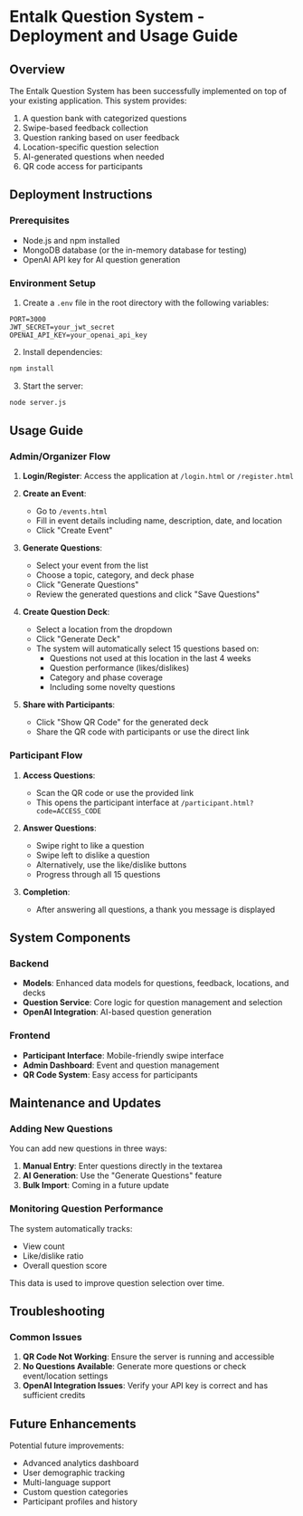 # Entalk Question System - Deployment and Usage Guide

## Overview

The Entalk Question System has been successfully implemented on top of your existing application. This system provides:

1. A question bank with categorized questions
2. Swipe-based feedback collection
3. Question ranking based on user feedback
4. Location-specific question selection
5. AI-generated questions when needed
6. QR code access for participants

## Deployment Instructions

### Prerequisites

- Node.js and npm installed
- MongoDB database (or the in-memory database for testing)
- OpenAI API key for AI question generation

### Environment Setup

1. Create a `.env` file in the root directory with the following variables:

```
PORT=3000
JWT_SECRET=your_jwt_secret
OPENAI_API_KEY=your_openai_api_key
```

2. Install dependencies:

```bash
npm install
```

3. Start the server:

```bash
node server.js
```

## Usage Guide

### Admin/Organizer Flow

1. **Login/Register**: Access the application at `/login.html` or `/register.html`

2. **Create an Event**: 
   - Go to `/events.html`
   - Fill in event details including name, description, date, and location
   - Click "Create Event"

3. **Generate Questions**:
   - Select your event from the list
   - Choose a topic, category, and deck phase
   - Click "Generate Questions"
   - Review the generated questions and click "Save Questions"

4. **Create Question Deck**:
   - Select a location from the dropdown
   - Click "Generate Deck"
   - The system will automatically select 15 questions based on:
     - Questions not used at this location in the last 4 weeks
     - Question performance (likes/dislikes)
     - Category and phase coverage
     - Including some novelty questions

5. **Share with Participants**:
   - Click "Show QR Code" for the generated deck
   - Share the QR code with participants or use the direct link

### Participant Flow

1. **Access Questions**:
   - Scan the QR code or use the provided link
   - This opens the participant interface at `/participant.html?code=ACCESS_CODE`

2. **Answer Questions**:
   - Swipe right to like a question
   - Swipe left to dislike a question
   - Alternatively, use the like/dislike buttons
   - Progress through all 15 questions

3. **Completion**:
   - After answering all questions, a thank you message is displayed

## System Components

### Backend

- **Models**: Enhanced data models for questions, feedback, locations, and decks
- **Question Service**: Core logic for question management and selection
- **OpenAI Integration**: AI-based question generation

### Frontend

- **Participant Interface**: Mobile-friendly swipe interface
- **Admin Dashboard**: Event and question management
- **QR Code System**: Easy access for participants

## Maintenance and Updates

### Adding New Questions

You can add new questions in three ways:

1. **Manual Entry**: Enter questions directly in the textarea
2. **AI Generation**: Use the "Generate Questions" feature
3. **Bulk Import**: Coming in a future update

### Monitoring Question Performance

The system automatically tracks:
- View count
- Like/dislike ratio
- Overall question score

This data is used to improve question selection over time.

## Troubleshooting

### Common Issues

1. **QR Code Not Working**: Ensure the server is running and accessible
2. **No Questions Available**: Generate more questions or check event/location settings
3. **OpenAI Integration Issues**: Verify your API key is correct and has sufficient credits

## Future Enhancements

Potential future improvements:
- Advanced analytics dashboard
- User demographic tracking
- Multi-language support
- Custom question categories
- Participant profiles and history
